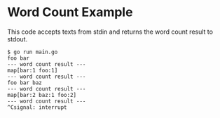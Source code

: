 # Word Count Example

This code accepts texts from stdin and returns the word count result to stdout.

```console
$ go run main.go
foo bar
--- word count result ---
map[bar:1 foo:1]
--- word count result ---
foo bar baz
--- word count result ---
map[bar:2 baz:1 foo:2]
--- word count result ---
^Csignal: interrupt
```
